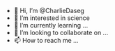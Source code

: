 - 👋 Hi, I’m @CharlieDaseg
- 👀 I’m interested in science
- 🌱 I’m currently learning ...
- 💞️ I’m looking to collaborate on ...
- 📫 How to reach me ...

<!---
CharlieDaseg/CharlieDaseg is a ✨ special ✨ repository because its `README.md` (this file) appears on your GitHub profile.
You can click the Preview link to take a look at your changes.
--->
